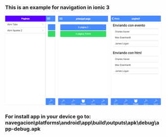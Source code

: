 ### This is an example for navigation in ionic 3
![alt text](https://github.com/gabrieljf217/APP-navegacion_ionic3/blob/master/src/assets/imgs/Imagen1.png)

### For install app in your device go to: navegacion\platforms\android\app\build\outputs\apk\debug\app-debug.apk